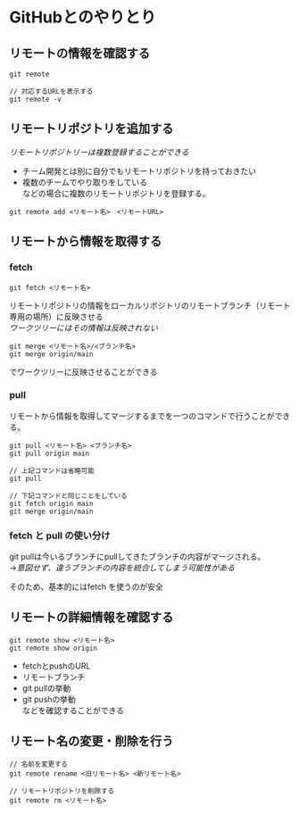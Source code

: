 # GitHubとのやりとり
## リモートの情報を確認する
```
git remote

// 対応するURLを表示する
git remote -v
```


## リモートリポジトリを追加する
*リモートリポジトリーは複数登録することができる*
* チーム開発とは別に自分でもリモートリポジトリを持っておきたい
* 複数のチームでやり取りをしている<br>
などの場合に複数のリモートリポジトリを登録する。
```
git remote add <リモート名>　<リモートURL> 
```


## リモートから情報を取得する
### fetch

```
git fetch <リモート名>
```

リモートリポジトリの情報をローカルリポジトリのリモートブランチ（リモート専用の場所）に反映させる<br>
*ワークツリーにはその情報は反映されない*

```
git merge <リモート名>/<ブランチ名>
git merge origin/main
```

でワークツリーに反映させることができる


### pull

リモートから情報を取得してマージするまでを一つのコマンドで行うことができる。
```
git pull <リモート名> <ブランチ名>
git pull origin main

// 上記コマンドは省略可能
git pull

// 下記コマンドと同じことをしている
git fetch origin main
git merge origin/main
```


### fetch と pull の使い分け
git pullは今いるブランチにpullしてきたブランチの内容がマージされる。<br>
→*意図せず、違うブランチの内容を統合してしまう可能性がある*

そのため、基本的にはfetch を使うのが安全

## リモートの詳細情報を確認する
```
git remote show <リモート名>
git remote show origin
```

* fetchとpushのURL
* リモートブランチ
* git pullの挙動
* git pushの挙動<br>
などを確認することができる


## リモート名の変更・削除を行う
```
// 名前を変更する
git remote rename <旧リモート名> <新リモート名>

// リモートリポジトリを削除する
git remote rm <リモート名>
```
